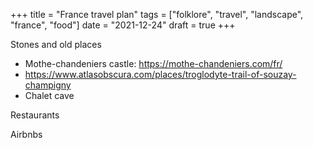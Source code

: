 +++
title = "France travel plan"
tags = ["folklore", "travel", "landscape", "france", "food"]
date = "2021-12-24"
draft = true
+++

Stones and old places

- Mothe-chandeniers castle: https://mothe-chandeniers.com/fr/
- https://www.atlasobscura.com/places/troglodyte-trail-of-souzay-champigny
- Chalet cave

Restaurants



Airbnbs
